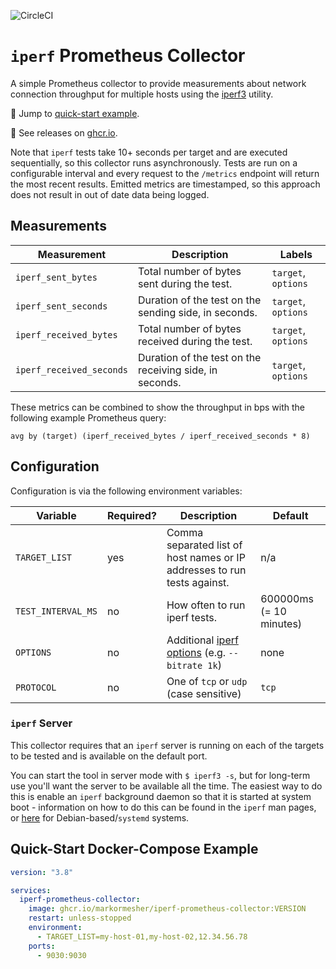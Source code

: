 ![CircleCI](https://img.shields.io/circleci/build/github/markormesher/iperf-prometheus-collector)

# `iperf` Prometheus Collector

A simple Prometheus collector to provide measurements about network connection throughput for multiple hosts using the [iperf3](https://iperf.fr/) utility.

:rocket: Jump to [quick-start example](#quick-start-docker-compose-example).

:whale: See releases on [ghcr.io](https://ghcr.io/markormesher/iperf-prometheus-collector).

Note that `iperf` tests take 10+ seconds per target and are executed sequentially, so this collector runs asynchronously. Tests are run on a configurable interval and every request to the `/metrics` endpoint will return the most recent results. Emitted metrics are timestamped, so this approach does not result in out of date data being logged.

## Measurements

| Measurement              | Description                                             | Labels              |
|--------------------------|---------------------------------------------------------|---------------------|
| `iperf_sent_bytes`       | Total number of bytes sent during the test.             | `target`, `options` |
| `iperf_sent_seconds`     | Duration of the test on the sending side, in seconds.   | `target`, `options` |
| `iperf_received_bytes`   | Total number of bytes received during the test.         | `target`, `options` |
| `iperf_received_seconds` | Duration of the test on the receiving side, in seconds. | `target`, `options` |

These metrics can be combined to show the throughput in bps with the following example Prometheus query:

```
avg by (target) (iperf_received_bytes / iperf_received_seconds * 8)
```

## Configuration

Configuration is via the following environment variables:

| Variable           | Required? | Description                                                                                                    | Default                 |
|--------------------|-----------|----------------------------------------------------------------------------------------------------------------|-------------------------|
| `TARGET_LIST`      | yes       | Comma separated list of host names or IP addresses to run tests against.                                       | n/a                     |
| `TEST_INTERVAL_MS` | no        | How often to run iperf tests.                                                                                  | 600000ms (= 10 minutes) |
| `OPTIONS`          | no        | Additional [iperf options](https://github.com/esnet/iperf/blob/master/docs/invoking.rst) (e.g. `--bitrate 1k`) | none                    |
| `PROTOCOL`         | no        | One of `tcp` or `udp` (case sensitive)                                                                         | `tcp`                   |

### `iperf` Server

This collector requires that an `iperf` server is running on each of the targets to be tested and is available on the default port.

You can start the tool in server mode with `$ iperf3 -s`, but for long-term use you'll want the server to be available all the time. The easiest way to do this is enable an `iperf` background daemon so that it is started at system boot - information on how to do this can be found in the `iperf` man pages, or [here](https://askubuntu.com/questions/1251443/start-iperdf3-deamon-at-startup) for Debian-based/`systemd` systems.

## Quick-Start Docker-Compose Example

```yaml
version: "3.8"

services:
  iperf-prometheus-collector:
    image: ghcr.io/markormesher/iperf-prometheus-collector:VERSION
    restart: unless-stopped
    environment:
      - TARGET_LIST=my-host-01,my-host-02,12.34.56.78
    ports:
      - 9030:9030
```
